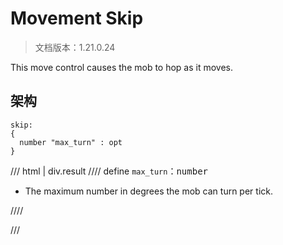 # Movement Skip

> 文档版本：1.21.0.24

This move control causes the mob to hop as it moves.

## 架构

```mcschema
skip:
{
  number "max_turn" : opt
}

```

/// html | div.result
//// define
`max_turn`：<samp>number</samp>

- The maximum number in degrees the mob can turn per tick.


////


///

